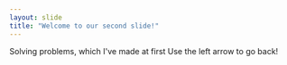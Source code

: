 ```yaml
---
layout: slide
title: "Welcome to our second slide!"
---
```

Solving problems, which I've made at first
Use the left arrow to go back!
